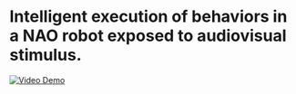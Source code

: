 # Intelligent execution of behaviors in a NAO robot exposed to audiovisual stimulus.

[![Video Demo](https://img.youtube.com/vi/IwTJxHoL_dc/0.jpg)](https://youtu.be/IwTJxHoL_dc)
